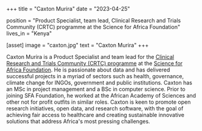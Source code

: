 +++
title = "Caxton Murira"
date = "2023-04-25"

position = "Product Specialist, team lead, Clinical Research and Trials Community (CRTC) programme at the Science for Africa Foundation"
lives_in = "Kenya"

[asset]
  image = "caxton.jpg"
  text = "Caxton Murira"
+++

Caxton Murira is a Product Specialist and team lead for the [Clinical Research and Trials Community (CRTC) programme](https://scienceforafrica.foundation/clinical-research-and-trials-community) at the [Science for Africa Foundation](https://scienceforafrica.foundation/). He is passionate about data and has delivered successful projects in a myriad of sectors such as health, governance, climate change for INGOs, government and public institutions. Caxton has an MSc in project management and a BSc in computer science. Prior to joining SFA Foundation, he worked at the African Academy of Sciences and other not for profit outfits in similar roles. Caxton is keen to promote open research initiatives, open data, and research software, with the goal of achieving fair access to healthcare and creating sustainable innovative solutions that address Africa's most pressing challenges. 
